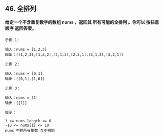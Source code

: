 
## 46. 全排列

#### 给定一个不含重复数字的数组 nums ，返回其 所有可能的全排列 。你可以 按任意顺序 返回答案。

`示例 1：`

```text
输入：nums = [1,2,3]
输出：[[1,2,3],[1,3,2],[2,1,3],[2,3,1],[3,1,2],[3,2,1]]
```

`示例 2：`

```text
输入：nums = [0,1]
输出：[[0,1],[1,0]]
```

`示例 3：`

```text
输入：nums = [1]
输出：[[1]]
```

`提示：`

```text
1 <= nums.length <= 6
-10 <= nums[i] <= 10
nums 中的所有整数 互不相同
```